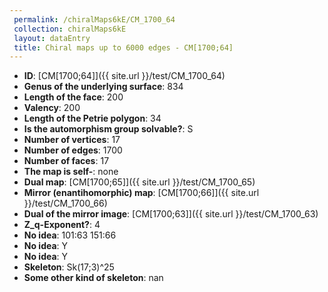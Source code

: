 ```yaml
--- 
 permalink: /chiralMaps6kE/CM_1700_64 
 collection: chiralMaps6kE
 layout: dataEntry
 title: Chiral maps up to 6000 edges - CM[1700;64]
---
```


- **ID**: [CM[1700;64]]({{ site.url }}/test/CM_1700_64)
- **Genus of the underlying surface**: 834
- **Length of the face**: 200
- **Valency**: 200
- **Length of the Petrie polygon**: 34
- **Is the automorphism group solvable?**: S
- **Number of vertices**: 17
- **Number of edges**: 1700
- **Number of faces**: 17
- **The map is self-**: none
- **Dual map**: [CM[1700;65]]({{ site.url }}/test/CM_1700_65)
- **Mirror (enantihomorphic) map**: [CM[1700;66]]({{ site.url }}/test/CM_1700_66)
- **Dual of the mirror image**: [CM[1700;63]]({{ site.url }}/test/CM_1700_63)
- **Z_q-Exponent?**: 4
- **No idea**:  101:63 151:66
- **No idea**: Y
- **No idea**: Y
- **Skeleton**: Sk(17;3)^25
- **Some other kind of skeleton**: nan
